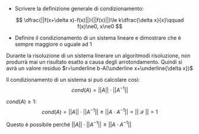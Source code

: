 
- Scrivere la definizione generale di condizionamento:

$$
\dfrac{||f(x+\delta x)-f(x)||}{||f(x)||}\le k\dfrac{\delta x}{x}\qquad f(x)\ne0, x\ne0
$$


- Definire il condizionamento di un sistema lineare e dimostrare che è sempre maggiore o uguale ad 1

Durante la risoluzione di un sistema linerare un algoritmodi risoluzione, non produrrà mai un risultato esatto a causa degli arrotondamento. 
Quindi si avrà un valore residuo $r=\underline b-A(\underline x+\underline{\delta x})$

Il condizionamento di un sistema si può calcolare così:
$$
cond{(A)}=||A||\cdot||A^{-1}||
$$

$cond(A)\ge 1$:
$$
cond(A) = ||A||\cdot||A^{-1}||\ge||A\cdot A^{-1}||=||\ \mathcal{I}\ || = 1
$$

Questo è possibile perché $||A||\cdot||A^{-1}||\ge||A\cdot A^{-1}||$
